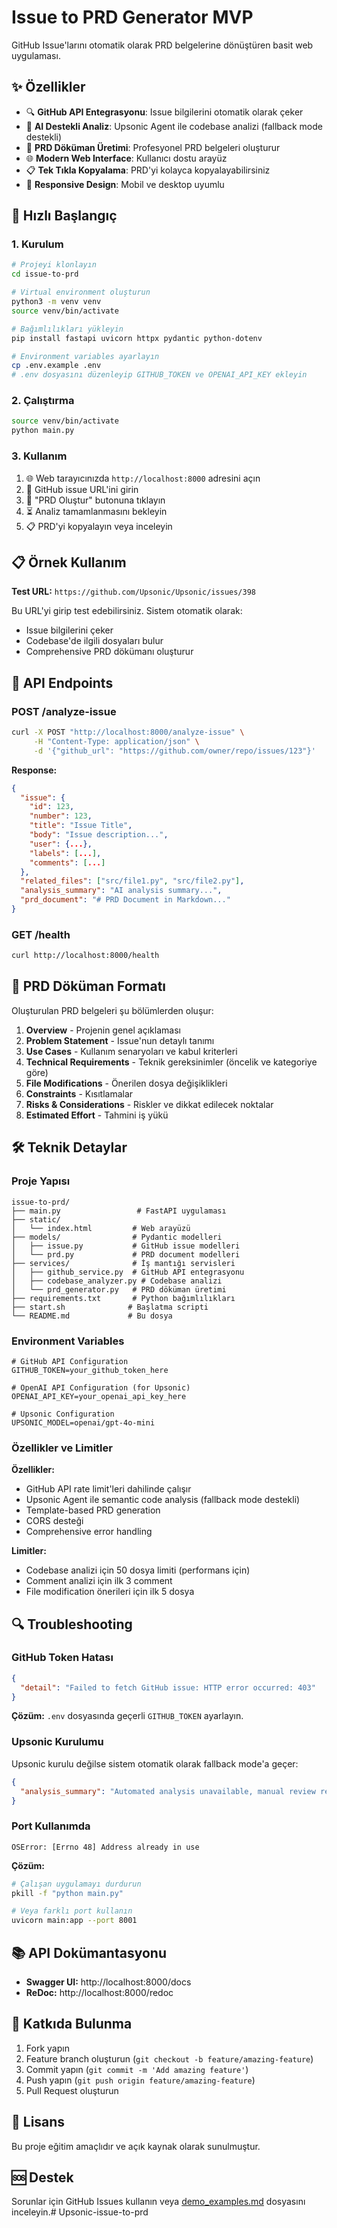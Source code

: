 # Issue to PRD Generator MVP

GitHub Issue'larını otomatik olarak PRD belgelerine dönüştüren basit web uygulaması.

## ✨ Özellikler

- 🔍 **GitHub API Entegrasyonu**: Issue bilgilerini otomatik olarak çeker
- 🧠 **AI Destekli Analiz**: Upsonic Agent ile codebase analizi (fallback mode destekli)
- 📄 **PRD Döküman Üretimi**: Profesyonel PRD belgeleri oluşturur
- 🌐 **Modern Web Interface**: Kullanıcı dostu arayüz
- 📋 **Tek Tıkla Kopyalama**: PRD'yi kolayca kopyalayabilirsiniz
- 📱 **Responsive Design**: Mobil ve desktop uyumlu

## 🚀 Hızlı Başlangıç

### 1. Kurulum

```bash
# Projeyi klonlayın
cd issue-to-prd

# Virtual environment oluşturun
python3 -m venv venv
source venv/bin/activate

# Bağımlılıkları yükleyin
pip install fastapi uvicorn httpx pydantic python-dotenv

# Environment variables ayarlayın
cp .env.example .env
# .env dosyasını düzenleyip GITHUB_TOKEN ve OPENAI_API_KEY ekleyin
```

### 2. Çalıştırma

```bash
source venv/bin/activate
python main.py
```

### 3. Kullanım

1. 🌐 Web tarayıcınızda `http://localhost:8000` adresini açın
2. 📝 GitHub issue URL'ini girin
3. 🚀 "PRD Oluştur" butonuna tıklayın
4. ⏳ Analiz tamamlanmasını bekleyin
5. 📋 PRD'yi kopyalayın veya inceleyin

## 📋 Örnek Kullanım

**Test URL:** `https://github.com/Upsonic/Upsonic/issues/398`

Bu URL'yi girip test edebilirsiniz. Sistem otomatik olarak:
- Issue bilgilerini çeker
- Codebase'de ilgili dosyaları bulur
- Comprehensive PRD dökümanı oluşturur

## 🔧 API Endpoints

### POST /analyze-issue

```bash
curl -X POST "http://localhost:8000/analyze-issue" \
     -H "Content-Type: application/json" \
     -d '{"github_url": "https://github.com/owner/repo/issues/123"}'
```

**Response:**
```json
{
  "issue": {
    "id": 123,
    "number": 123,
    "title": "Issue Title",
    "body": "Issue description...",
    "user": {...},
    "labels": [...],
    "comments": [...]
  },
  "related_files": ["src/file1.py", "src/file2.py"],
  "analysis_summary": "AI analysis summary...",
  "prd_document": "# PRD Document in Markdown..."
}
```

### GET /health

```bash
curl http://localhost:8000/health
```

## 📄 PRD Döküman Formatı

Oluşturulan PRD belgeleri şu bölümlerden oluşur:

1. **Overview** - Projenin genel açıklaması
2. **Problem Statement** - Issue'nun detaylı tanımı
3. **Use Cases** - Kullanım senaryoları ve kabul kriterleri
4. **Technical Requirements** - Teknik gereksinimler (öncelik ve kategoriye göre)
5. **File Modifications** - Önerilen dosya değişiklikleri
6. **Constraints** - Kısıtlamalar
7. **Risks & Considerations** - Riskler ve dikkat edilecek noktalar
8. **Estimated Effort** - Tahmini iş yükü

## 🛠️ Teknik Detaylar

### Proje Yapısı

```
issue-to-prd/
├── main.py                 # FastAPI uygulaması
├── static/
│   └── index.html         # Web arayüzü
├── models/                # Pydantic modelleri
│   ├── issue.py           # GitHub issue modelleri
│   └── prd.py             # PRD document modelleri
├── services/              # İş mantığı servisleri
│   ├── github_service.py  # GitHub API entegrasyonu
│   ├── codebase_analyzer.py # Codebase analizi
│   └── prd_generator.py   # PRD döküman üretimi
├── requirements.txt       # Python bağımlılıkları
├── start.sh              # Başlatma scripti
└── README.md             # Bu dosya
```

### Environment Variables

```env
# GitHub API Configuration
GITHUB_TOKEN=your_github_token_here

# OpenAI API Configuration (for Upsonic)
OPENAI_API_KEY=your_openai_api_key_here

# Upsonic Configuration
UPSONIC_MODEL=openai/gpt-4o-mini
```

### Özellikler ve Limitler

**Özellikler:**
- GitHub API rate limit'leri dahilinde çalışır
- Upsonic Agent ile semantic code analysis (fallback mode destekli)
- Template-based PRD generation
- CORS desteği
- Comprehensive error handling

**Limitler:**
- Codebase analizi için 50 dosya limiti (performans için)
- Comment analizi için ilk 3 comment
- File modification önerileri için ilk 5 dosya

## 🔍 Troubleshooting

### GitHub Token Hatası
```json
{
  "detail": "Failed to fetch GitHub issue: HTTP error occurred: 403"
}
```
**Çözüm:** `.env` dosyasında geçerli `GITHUB_TOKEN` ayarlayın.

### Upsonic Kurulumu
Upsonic kurulu değilse sistem otomatik olarak fallback mode'a geçer:
```json
{
  "analysis_summary": "Automated analysis unavailable, manual review recommended"
}
```

### Port Kullanımda
```
OSError: [Errno 48] Address already in use
```
**Çözüm:** 
```bash
# Çalışan uygulamayı durdurun
pkill -f "python main.py"

# Veya farklı port kullanın
uvicorn main:app --port 8001
```

## 📚 API Dokümantasyonu

- **Swagger UI:** http://localhost:8000/docs
- **ReDoc:** http://localhost:8000/redoc

## 🤝 Katkıda Bulunma

1. Fork yapın
2. Feature branch oluşturun (`git checkout -b feature/amazing-feature`)
3. Commit yapın (`git commit -m 'Add amazing feature'`)
4. Push yapın (`git push origin feature/amazing-feature`)
5. Pull Request oluşturun

## 📄 Lisans

Bu proje eğitim amaçlıdır ve açık kaynak olarak sunulmuştur.

## 🆘 Destek

Sorunlar için GitHub Issues kullanın veya [demo_examples.md](demo_examples.md) dosyasını inceleyin.# Upsonic-issue-to-prd
